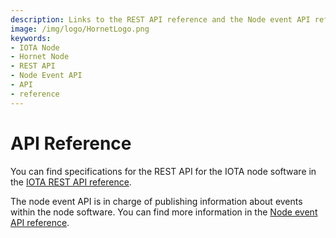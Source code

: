 ```yaml
---
description: Links to the REST API reference and the Node event API reference.
image: /img/logo/HornetLogo.png
keywords:
- IOTA Node 
- Hornet Node
- REST API
- Node Event API 
- API
- reference
---
```


# API Reference

You can find specifications for the REST API for the IOTA node software in the [IOTA REST API reference](https://editor.swagger.io/?url=https://raw.githubusercontent.com/iotaledger/tips/main/tips/TIP-0013/rest-api.yaml).


The node event API is in charge of publishing information about events within the node software. You can find more information in the [Node event API reference](https://studio.asyncapi.com/?load=https://raw.githubusercontent.com/iotaledger/tips/main/tips/TIP-0016/event-api.yml). 
